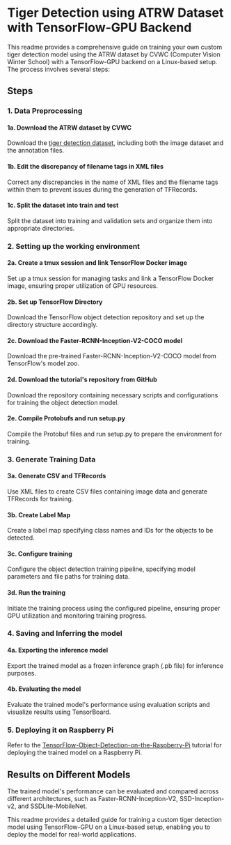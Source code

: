 # Tiger Detection using ATRW Dataset with TensorFlow-GPU Backend

This readme provides a comprehensive guide on training your own custom tiger detection model using the ATRW dataset by CVWC (Computer Vision Winter School) with a TensorFlow-GPU backend on a Linux-based setup. The process involves several steps:

## Steps

### 1. Data Preprocessing

#### 1a. Download the ATRW dataset by CVWC
Download the [tiger detection dataset](https://cvwc2019.github.io/challenge.html), including both the image dataset and the annotation files.

#### 1b. Edit the discrepancy of filename tags in XML files
Correct any discrepancies in the name of XML files and the filename tags within them to prevent issues during the generation of TFRecords.

#### 1c. Split the dataset into train and test
Split the dataset into training and validation sets and organize them into appropriate directories.

### 2. Setting up the working environment

#### 2a. Create a tmux session and link TensorFlow Docker image
Set up a tmux session for managing tasks and link a TensorFlow Docker image, ensuring proper utilization of GPU resources.

#### 2b. Set up TensorFlow Directory
Download the TensorFlow object detection repository and set up the directory structure accordingly.

#### 2c. Download the Faster-RCNN-Inception-V2-COCO model
Download the pre-trained Faster-RCNN-Inception-V2-COCO model from TensorFlow's model zoo.

#### 2d. Download the tutorial's repository from GitHub
Download the repository containing necessary scripts and configurations for training the object detection model.

#### 2e. Compile Protobufs and run setup.py
Compile the Protobuf files and run setup.py to prepare the environment for training.

### 3. Generate Training Data

#### 3a. Generate CSV and TFRecords
Use XML files to create CSV files containing image data and generate TFRecords for training.

#### 3b. Create Label Map
Create a label map specifying class names and IDs for the objects to be detected.

#### 3c. Configure training
Configure the object detection training pipeline, specifying model parameters and file paths for training data.

#### 3d. Run the training
Initiate the training process using the configured pipeline, ensuring proper GPU utilization and monitoring training progress.

### 4. Saving and Inferring the model

#### 4a. Exporting the inference model
Export the trained model as a frozen inference graph (.pb file) for inference purposes.

#### 4b. Evaluating the model
Evaluate the trained model's performance using evaluation scripts and visualize results using TensorBoard.

### 5. Deploying it on Raspberry Pi

Refer to the [TensorFlow-Object-Detection-on-the-Raspberry-Pi](https://github.com/EdjeElectronics/TensorFlow-Object-Detection-on-the-Raspberry-Pi) tutorial for deploying the trained model on a Raspberry Pi.

## Results on Different Models

The trained model's performance can be evaluated and compared across different architectures, such as Faster-RCNN-Inception-V2, SSD-Inception-v2, and SSDLite-MobileNet.


This readme provides a detailed guide for training a custom tiger detection model using TensorFlow-GPU on a Linux-based setup, enabling you to deploy the model for real-world applications.
